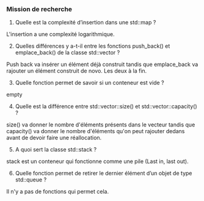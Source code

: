 
### Mission de recherche
1. Quelle est la complexité d’insertion dans une std::map ?

L'insertion a une complexité logarithmique.

2. Quelles différences y a-t-il entre les fonctions push_back() et emplace_back() de la classe std::vector ?

Push back va insérer un élément déjà construit tandis que emplace_back va rajouter un élément construit de novo. Les deux à la fin.

3. Quelle fonction permet de savoir si un conteneur est vide ?

empty

4. Quelle est la différence entre std::vector::size() et std::vector::capacity() ?

size() va donner le nombre d'éléments présents dans le vecteur tandis que capacity() va donner le nombre d'éléments qu'on peut rajouter dedans avant de devoir faire une réallocation.

5. A quoi sert la classe std::stack ?

stack est un conteneur qui fonctionne comme une pile (Last in, last out).

6. Quelle fonction permet de retirer le dernier élément d’un objet de type std::queue ?

Il n'y a pas de fonctions qui permet cela.
